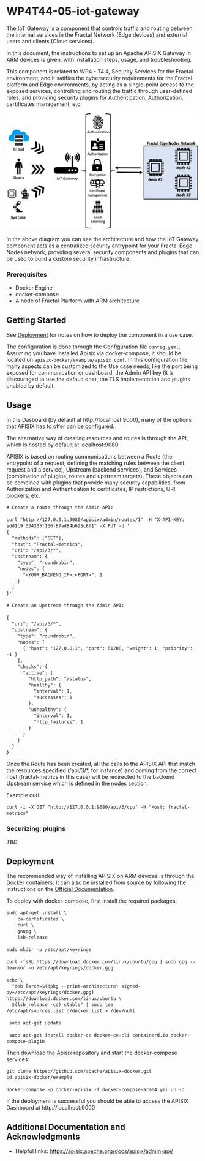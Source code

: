 # WP4T44-05-iot-gateway

The IoT Gateway is a component that controls traffic and routing between the internal services in the Fractal Network (Edge devices) and external users and clients (Cloud services).

In this document, the instructions to set up an Apache APISIX Gateway in ARM devices is given, with installation steps, usage, and troubleshooting.

This component is related to WP4 - T4.4, Security Services for the Fractal environment, and it satifies the cybersecurity requirements for the Fractal platform and Edge environments, by acting as a single-point access to the exposed services, controlling and routing the traffic through user-defined rules, and providing security plugins for Authentication, Authorization, certificates management, etc.

![image](./files/iot_gateway_architecture.png)

In the above diagram you can see the architecture and how the IoT Gateway component acts as a centralized security entrypoint for your Fractal Edge Nodes network, providing several security components and plugins that can be used to build a custom security infrastructure.

### Prerequisites

* Docker Engine
* docker-compose
* A node of Fractal Plarform with ARM architecture

## Getting Started

See [Deployment](#deployment) for notes on how to deploy the component in a use case.

The configuration is done through the Configuration file `config.yaml`. Assuming you have installed Apisix via docker-compose, it should be located on `apisix-docker/example/apisix_conf`. In this configuration file many aspects can be customized to the Use case needs, like the port being exposed for communication or dashboard, the Admin API key (it is discouraged to use the default one), the TLS implementation and plugins enabled by default.

## Usage

In the Dasboard (by default at http://localhost:9000), many of the options that APISIX has to offer can be configured.

The alternative way of creating resources and routes is through the API, which is hosted by default at localhost:9080.

APISIX is based on routing communications between a Route (the entrypoint of a request, defining the matching rules between the client request and a service), Upstream (backend services), and Services (combination of plugins, routes and upstream targets). These objects can be combined with plugins that provide many security capabilities, from Authorization and Authentication to certificates, IP restrictions, URI blockers, etc.

```
# Create a route through the Admin API:

curl "http://127.0.0.1:9080/apisix/admin/routes/1" -H "X-API-KEY: edd1c9f034335f136f87ad84b625c8f1" -X PUT -d '
{
  "methods": ["GET"],
  "host": "Fractal-metrics",
  "uri": "/api/3/*",
  "upstream": {
    "type": "roundrobin",
    "nodes": {
      "<YOUR_BACKEND_IP>:<PORT>": 1
    }
  }
}'

# Create an Upstream through the Admin API:

{
  "uri": "/api/3/*",
  "upstream": {
    "type": "roundrobin",
    "nodes": [
      { "host": "127.0.0.1", "port": 61208, "weight": 1, "priority": -1 }
    ],
    "checks": {
      "active": {
        "http_path": "/status",
        "healthy": {
          "interval": 1,
          "successes": 1
        },
        "unhealthy": {
          "interval": 1,
          "http_failures": 1
        }
      }
    }
  }
}

```

Once the Route has been created, all the calls to the APISIX API that match the resources specified (/api/3/*, for instance) and coming from the correct host (fractal-metrics in this case) will be redirected to the backend Upstream service which is defined in the nodes section.

Example curl:

```
curl -i -X GET "http://127.0.0.1:9080/api/3/cpu" -H "Host: fractal-metrics"
```

### Securizing: plugins
*TBD*


## Deployment

The recommended way of installing APISIX on ARM devices is through the Docker containers. It can also be installed from source by following the instructions on the [Official Documentation](https://apisix.apache.org/docs/apisix/installation-guide/).

To deploy with docker-compose, first install the required packages:

```
sudo apt-get install \
    ca-certificates \
    curl \
    gnupg \
    lsb-release

sudo mkdir -p /etc/apt/keyrings

curl -fsSL https://download.docker.com/linux/ubuntu/gpg | sudo gpg --dearmor -o /etc/apt/keyrings/docker.gpg

echo \
  "deb [arch=$(dpkg --print-architecture) signed-by=/etc/apt/keyrings/docker.gpg] https://download.docker.com/linux/ubuntu \
  $(lsb_release -cs) stable" | sudo tee /etc/apt/sources.list.d/docker.list > /dev/null

 sudo apt-get update

 sudo apt-get install docker-ce docker-ce-cli containerd.io docker-compose-plugin

```

Then download the Apisix repository and start the docker-compose services:

```
git clone https://github.com/apache/apisix-docker.git
cd apisix-docker/example

docker-compose -p docker-apisix -f docker-compose-arm64.yml up -d
```

If the deployment is successful you should be able to access the APISIX Dashboard at http://localhost:9000


## Additional Documentation and Acknowledgments

* Helpful links: https://apisix.apache.org/docs/apisix/admin-api/

